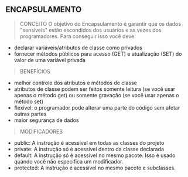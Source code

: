 ## ENCAPSULAMENTO

> CONCEITO
O objetivo do Encapsulamento é garantir que os dados "sensíveis" estão escondidos dos usuários e as vezes dos programadores. Para conseguir isso você deve:
- declarar variáveis/atributos de classe como privados
- fornecer métodos públicos para acesso (GET) e atualização (SET) do valor de uma variável privada

> BENEFÍCIOS
- melhor controle dos atributos e métodos de classe
- atributos de classe podem ser feitos somente leitura (se você usar apenas o método get) ou somente gravação (se você usar apenas o método set)
- flexível: o programador pode alterar uma parte do código sem afetar outras partes
- maior segurança de dados

> MODIFICADORES
- public: A instrução é acessível em todas as classes do projeto
- private: A instrução só é acessível dentro da classe declarada
- default: A instrução só é acessível no mesmo pacote. Isso é usado quando você não especifica um modificador. 
- protected: A instrução é acessível no mesmo pacote e subclasses.
